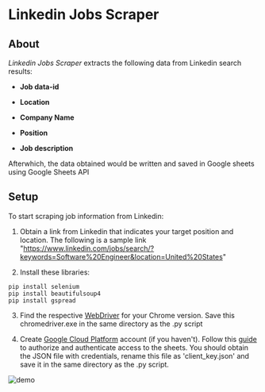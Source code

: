# Linkedin Jobs Scraper

## About
*Linkedin Jobs Scraper* extracts the following data from Linkedin search results:
- **Job data-id**

- **Location**

- **Company Name**

- **Position**

- **Job description**

Afterwhich, the data obtained would be written and saved in Google sheets using Google Sheets API 
## Setup
To start scraping job information from Linkedin: 
1) Obtain a link from Linkedin that indicates your target position and location. The following is a sample link "https://www.linkedin.com/jobs/search/?keywords=Software%20Engineer&location=United%20States"

2) Install these libraries: 
```
pip install selenium
pip install beautifulsoup4
pip install gspread
```
3) Find the respective [WebDriver](https://chromedriver.chromium.org/downloads) for your Chrome version. Save this chromedriver.exe in the same directory as the .py script 

4) Create [Google Cloud Platform](https://cloud.google.com/) account (if you haven't). Follow this [guide](https://gspread.readthedocs.io/en/latest/oauth2.html#) to authorize and authenticate access to the sheets. You should obtain the JSON file with credentials, rename this file as 'client_key.json' and save it in the same directory as the .py script.



![demo](https://user-images.githubusercontent.com/76123658/104187049-449b1e00-5452-11eb-9bb4-b28860daeee8.gif)
